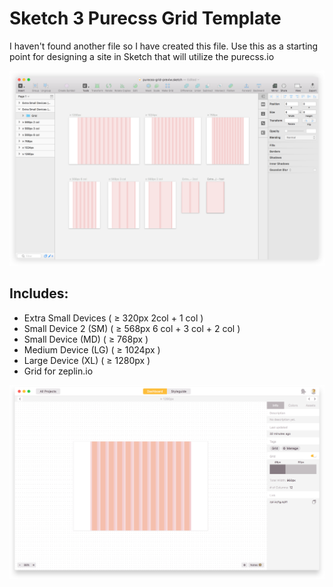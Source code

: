 # Sketch 3 Purecss Grid Template

I haven't found another file so I have created this file. Use this as a starting point for designing a site in Sketch that will utilize the purecss.io

![Sketch 3 Purecss Template](preview.png)

## Includes:

* Extra Small Devices    ( ≥ 320px 2col + 1 col )
* Small Device 2 (SM)    ( ≥ 568px 6 col + 3 col + 2 col )
* Small Device (MD)      ( ≥ 768px )
* Medium Device (LG)     ( ≥ 1024px )
* Large Device (XL)      ( ≥ 1280px )
* Grid for zeplin.io

![Zeplin Grid](preview-zeplin.png)
